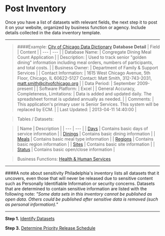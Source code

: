 Post Inventory
=======

Once you have a list of datasets with relevant fields, the next step it to post it on your website, organized by business function or agency. Include details collected in the data inventory template.
____
> ####Example: [City of Chicago Data Dictionary](http://datadictionary.cityofchicago.org/)
> **Database Detail**
| Field | Content |
| --- | --- |
| Database Name: |	Congregate Dining Meal Count Application |
| Description: | Used to track senior "golden dining" information including meal orders, numbers of participants, and total costs. |
| Business Owner:	| Department of Family & Support Services |
| Contact Information: |	1615 West Chicago Avenue, 5th Floor, Chicago, IL 60622-5127 Contact: Matt Smith, 312-743-2031, matt.smith@cityofchicago.org |
| Data Period: | September 2009-present |
| Software Platform: |	Excel |
| General Accuracy, Completeness, Limitations:	| Data is added and updated daily. The spreadsheet format is updated annually as needed. |
| Comments:	| This application's primary user is Senior Services. This system will be replaced by ECM. |
| Last Updated: |	2013-04-11 14:40:00 |

> Tables / Datasets:

> | Name | Description |
| --- | --- |
| [Days](http://datadictionary.cityofchicago.org/table_info.php?table_id=2563) |	Contains basic days of service information |
| [Dinings](http://datadictionary.cityofchicago.org/table_info.php?table_id=2561)	| Contains basic dining information |
| [Meals](http://datadictionary.cityofchicago.org/table_info.php?table_id=2560)	| Contains basic meal type information |
| [Regions](http://datadictionary.cityofchicago.org/table_info.php?table_id=2558)	| Contains basic region information |
| [Sites](http://datadictionary.cityofchicago.org/table_info.php?table_id=2559)	| Contains basic site information |
| [Status](http://datadictionary.cityofchicago.org/table_info.php?table_id=2562)	| Contains basic open/close information |

> Business Functions: [Health & Human Services](http://datadictionary.cityofchicago.org/business_functions.php?business_function_id=6)
____

####A note about sensitivity
Philadelphia's inventory lists all datasets that it uncovers, even those that will never be released due to sensitive content such as Personally Identifiable Information or security concerns. Datasets that are determined to contain sensitive information are listed with the following note: *"Some data sets in this inventory cannot be published as open data. Others could be published after sensitive data is removed (such as personal information)."*
_____

**Step 1.** [Identify Datasets](identify-datasets.md)

**Step 3.** [Determine Priority Release Schedule](release.md)
